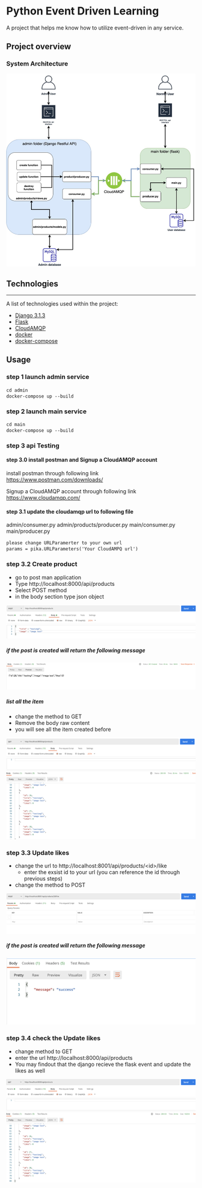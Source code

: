 # Python Event Driven Learning

A project that helps me know how to utilize event-driven in any service.

## Project overview
### System Architecture
<div style="width:100%">

![System architecture](pic/python_event_driven.jpg)

</div>

## Technologies
***
A list of technologies used within the project:

* [Django 3.1.3](https://www.djangoproject.com/)
* [Flask](https://flask.palletsprojects.com/)
* [CloudAMQP](https://www.cloudamqp.com/)
* [docker](https://www.docker.com/)
* [docker-compose](https://docs.docker.com/compose/)

#### 
## Usage

### step 1 launch admin service

```
cd admin
docker-compose up --build
```

### step 2 launch main service

```
cd main
docker-compose up --build
```

### step 3 api Testing
#### step 3.0 install postman and Signup a CloudAMQP account
install postman through following link
https://www.postman.com/downloads/

Signup a CloudAMQP account through following link
https://www.cloudamqp.com/

#### step 3.1 update the cloudamqp url to following file
admin/consumer.py
admin/products/producer.py
main/consumer.py
main/producer.py

```
please change URLParamerter to your own url
params = pika.URLParameters('Your CloudAMPQ url')
```

### step 3.2 Create product
* go to post man application
* Type http://localhost:8000/api/products
* Select POST method
* in the body section type json object
<div style="width:100%">

![postman](pic/stp1.png)

</div>

##### if the post is created will return the following message

<div style="width:100%">

![postman](pic/stp1_r.png)

</div>

##### list all the item

* change the method to GET
* Remove the body raw content
* you will see all the item created before
  
<div style="width:100%">

![postman](pic/stp1_r2.png)

</div>

### step 3.3 Update likes

* change the url to http://localhost:8001/api/products/\<id>\/like
  * enter the exsist id to your url (you can reference the id through previous steps)
* change the method to POST
  
<div style="width:100%">

![postman](pic/stp2.png)

</div>

##### if the post is created will return the following message

<div style="width:100%">

![postman](pic/stp2_r.png)

</div>

### step 3.4 check the Update likes

* change method to GET
* enter the url http://localhost:8000/api/products
* You may findout that the django recieve the flask event and update the likes as well
<div style="width:100%">

![postman](pic/stp2_r2.png)

</div>